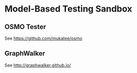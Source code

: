 # Model-Based Testing Sandbox

## OSMO Tester

See https://github.com/mukatee/osmo

## GraphWalker

See http://graphwalker.github.io/
